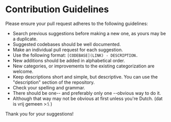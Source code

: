 # Contribution Guidelines

Please ensure your pull request adheres to the following guidelines:

- Search previous suggestions before making a new one, as yours may be a duplicate.
- Suggested codebases should be well documented.
- Make an individual pull request for each suggestion.
- Use the following format: `[CODEBASE](LINK) - DESCRIPTION.`
- New additions should be added in alphabetical order.
- New categories, or improvements to the existing categorization are welcome.
- Keep descriptions short and simple, but descriptive. You can use the "description" section of the repository.
- Check your spelling and grammar.
- There should be one-- and preferably only one --obvious way to do it.
- Although that way may not be obvious at first unless you're Dutch. (dat is vrij gemeen >:\ )

Thank you for your suggestions!
